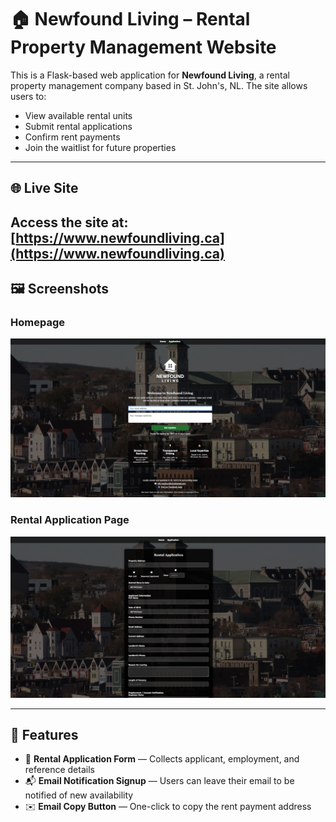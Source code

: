 # 🏠 Newfound Living – Rental Property Management Website

This is a Flask-based web application for **Newfound Living**, a rental property management company based in St. John's, NL. The site allows users to:

- View available rental units
- Submit rental applications
- Confirm rent payments
- Join the waitlist for future properties

---

## 🌐 Live Site

Access the site at: [https://www.newfoundliving.ca](https://www.newfoundliving.ca)
---

## 🖼️ Screenshots

### Homepage
![Homepage Screenshot](static/screenshots/screenshot-home.png)

### Rental Application Page
![Application Screenshot](static/screenshots/screenshot-application.png)

---

## 🚀 Features

- 📄 **Rental Application Form** — Collects applicant, employment, and reference details
- 📬 **Email Notification Signup** — Users can leave their email to be notified of new availability
- ✉️ **Email Copy Button** — One-click to copy the rent payment address
